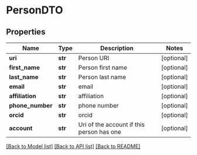 # PersonDTO

## Properties
Name | Type | Description | Notes
------------ | ------------- | ------------- | -------------
**uri** | **str** | Person URI | [optional] 
**first_name** | **str** | Person first name | [optional] 
**last_name** | **str** | Person last name | [optional] 
**email** | **str** | email | [optional] 
**affiliation** | **str** | affiliation | [optional] 
**phone_number** | **str** | phone number | [optional] 
**orcid** | **str** | orcid | [optional] 
**account** | **str** | Uri of the account if this person has one | [optional] 

[[Back to Model list]](../README.md#documentation-for-models) [[Back to API list]](../README.md#documentation-for-api-endpoints) [[Back to README]](../README.md)

